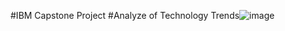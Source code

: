 #IBM Capstone Project 
#Analyze of Technology Trends![image](https://user-images.githubusercontent.com/37044565/137205791-c0b67b55-cb77-4a96-8718-8f88b070da41.png)
